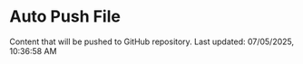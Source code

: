 # Auto Push File

Content that will be pushed to GitHub repository.
Last updated: 07/05/2025, 10:36:58 AM